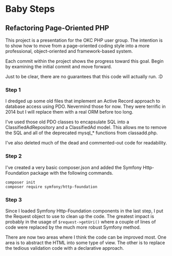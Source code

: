 # Baby Steps 
## Refactoring Page-Oriented PHP

This project is a presentation for the OKC PHP user group. The intention is to
show how to move from a page-oriented coding style into a more professional, 
object-oriented and framework-based system.
 
Each commit within the project shows the progress toward this goal. Begin by
examining the initial commit and move forward.

Just to be clear, there are no guarantees that this code will actually run. :D

### Step 1

I dredged up some old files that implement an Active Record approach to database
access using PDO. Nevermind those for now. They were terrific in 2014 but I will replace
them with a real ORM before too long.
          
I've used those old PDO classes to encapsulate SQL into a ClassifiedAdRepository
and a ClassifiedAd model. This allows me to remove the SQL and all of the
deprecated mysql_* functions from classadd.php.

I've also deleted much of the dead and commented-out code for readability.

### Step 2

I've created a very basic composer.json and added the Symfony Http-Foundation
package with the following commands.

```
composer init
composer require symfony/http-foundation
```

### Step 3

Since I loaded Symfony Http-Foundation components in the last step, I put the
Request object to use to clean up the code. The greatest impact is probably in
the usage of `$request->getUri()` where a couple of lines of code were
replaced by the much more robust Symfony method.
 
There are now two areas where I think the code can be improved most. One area
is to abstract the HTML into some type of view. The other is to replace the
tedious validation code with a declarative approach.
